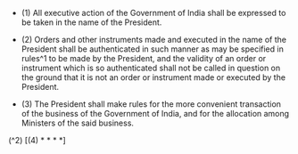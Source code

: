 -   (1) All executive action of the Government of India shall be expressed to be taken in the name of the President.

- (2) Orders and other instruments made and executed in the name of the President shall be authenticated in such manner as may be specified in rules^1 to be made by the President, and the validity of an order or instrument which is so authenticated shall not be called in question on the ground that it is not an order or instrument made or executed by the President.

- (3) The President shall make rules for the more convenient transaction of the business of the Government of India, and for the allocation among Ministers of the said business.

(^2) [(4) * * * *]
